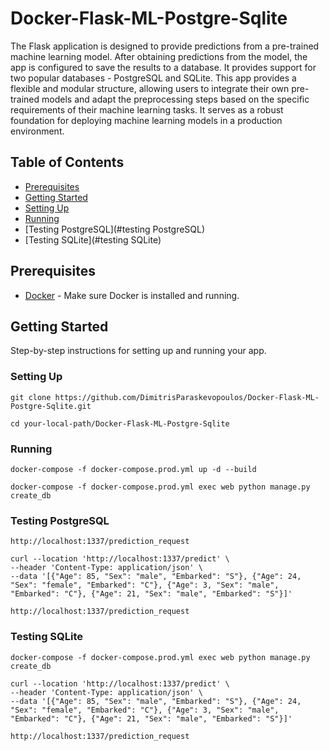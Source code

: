 # Docker-Flask-ML-Postgre-Sqlite
The Flask application is designed to provide predictions from a pre-trained machine learning model. After obtaining predictions from the model, the app is configured to save the results to a database.
It provides support for two popular databases - PostgreSQL and SQLite. 
This app provides a flexible and modular structure, allowing users to integrate their own pre-trained models and adapt the preprocessing steps based on the specific requirements of their machine learning tasks. 
It serves as a robust foundation for deploying machine learning models in a production environment.

## Table of Contents

- [Prerequisites](#prerequisites)
- [Getting Started](#getting-started)
- [Setting Up](#setting-up)
- [Running](#running)
- [Testing PostgreSQL](#testing PostgreSQL)
- [Testing SQLite](#testing SQLite)

## Prerequisites

- [Docker](https://www.docker.com/) - Make sure Docker is installed and running.

## Getting Started

Step-by-step instructions for setting up and running your app.

### Setting Up
 ```
git clone https://github.com/DimitrisParaskevopoulos/Docker-Flask-ML-Postgre-Sqlite.git
 ```
 ```
cd your-local-path/Docker-Flask-ML-Postgre-Sqlite
 ```

### Running
 ```
docker-compose -f docker-compose.prod.yml up -d --build
 ```
 ```
docker-compose -f docker-compose.prod.yml exec web python manage.py create_db
 ```

### Testing PostgreSQL
 ```
http://localhost:1337/prediction_request

 ```
 ```
curl --location 'http://localhost:1337/predict' \
--header 'Content-Type: application/json' \
--data '[{"Age": 85, "Sex": "male", "Embarked": "S"}, {"Age": 24, "Sex": "female", "Embarked": "C"}, {"Age": 3, "Sex": "male", "Embarked": "C"}, {"Age": 21, "Sex": "male", "Embarked": "S"}]'
 ```
 ```
http://localhost:1337/prediction_request

 ```

### Testing SQLite
 ```
docker-compose -f docker-compose.prod.yml exec web python manage.py create_db
 ```
 ```
curl --location 'http://localhost:1337/predict' \
--header 'Content-Type: application/json' \
--data '[{"Age": 85, "Sex": "male", "Embarked": "S"}, {"Age": 24, "Sex": "female", "Embarked": "C"}, {"Age": 3, "Sex": "male", "Embarked": "C"}, {"Age": 21, "Sex": "male", "Embarked": "S"}]'
 ```
 ```
http://localhost:1337/prediction_request

 ```
